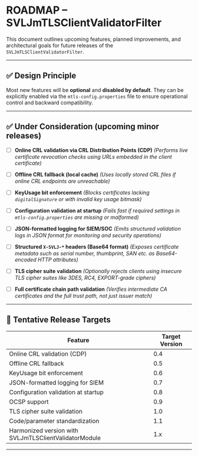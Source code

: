 # ROADMAP – SVLJmTLSClientValidatorFilter

This document outlines upcoming features, planned improvements, and architectural goals for future releases of the `SVLJmTLSClientValidatorFilter`.

---

## ✅ Design Principle

Most new features will be **optional** and **disabled by default**.
They can be explicitly enabled via the `mtls-config.properties` file to ensure operational control and backward compatibility.

---

## ✅ Under Consideration (upcoming minor releases)

* [ ] **Online CRL validation via CRL Distribution Points (CDP)**
  *(Performs live certificate revocation checks using URLs embedded in the client certificate)*

* [ ] **Offline CRL fallback (local cache)**
  *(Uses locally stored CRL files if online CRL endpoints are unreachable)*

* [ ] **KeyUsage bit enforcement**
  *(Blocks certificates lacking `digitalSignature` or with invalid key usage bitmask)*

* [ ] **Configuration validation at startup**
  *(Fails fast if required settings in `mtls-config.properties` are missing or malformed)*

* [ ] **JSON-formatted logging for SIEM/SOC**
  *(Emits structured validation logs in JSON format for monitoring and security operations)*

* [ ] **Structured `X-SVLJ-*` headers (Base64 format)**
  *(Exposes certificate metadata such as serial number, thumbprint, SAN etc. as Base64-encoded HTTP attributes)*

* [ ] **TLS cipher suite validation**
  *(Optionally rejects clients using insecure TLS cipher suites like 3DES, RC4, EXPORT-grade ciphers)*

* [ ] **Full certificate chain path validation**
  *(Verifies intermediate CA certificates and the full trust path, not just issuer match)*

---

## 📆 Tentative Release Targets

| Feature                                               | Target Version |
| ----------------------------------------------------- | -------------- |
| Online CRL validation (CDP)                           | 0.4            |
| Offline CRL fallback                                  | 0.5            |
| KeyUsage bit enforcement                              | 0.6            |
| JSON-formatted logging for SIEM                       | 0.7            |
| Configuration validation at startup                   | 0.8            |
| OCSP support                                          | 0.9            |
| TLS cipher suite validation                           | 1.0            |
| Code/parameter standardization                        | 1.1            |
| Harmonized version with SVLJmTLSClientValidatorModule | 1.x            |

---
